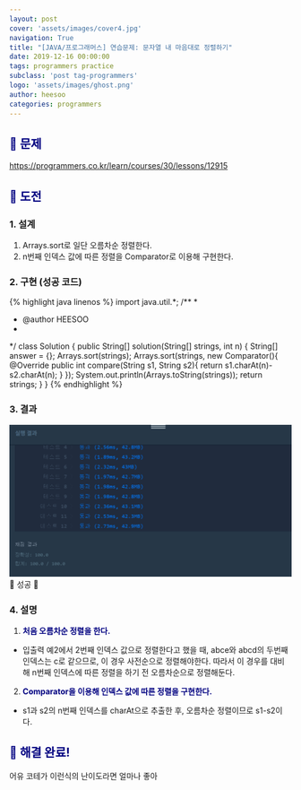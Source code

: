 ```yaml
---
layout: post
cover: 'assets/images/cover4.jpg'
navigation: True
title: "[JAVA/프로그래머스] 연습문제: 문자열 내 마음대로 정렬하기"
date: 2019-12-16 00:00:00
tags: programmers practice
subclass: 'post tag-programmers'
logo: 'assets/images/ghost.png'
author: heesoo
categories: programmers
---
```

## <span style="color:navy">👀 문제</span>
<https://programmers.co.kr/learn/courses/30/lessons/12915>

## <span style="color:navy">👊 도전</span>

### 1. 설계
1. Arrays.sort로 일단 오름차순 정렬한다.
2. n번째 인덱스 값에 따른 정렬을 Comparator로 이용해 구현한다.

### 2. 구현 (성공 코드)
{% highlight java linenos %}
import java.util.*;
/**
 *
 * @author HEESOO
 *
 */
class Solution {
  public String[] solution(String[] strings, int n) {
      String[] answer = {};
      Arrays.sort(strings);
      Arrays.sort(strings, new Comparator<String>(){
          @Override
          public int compare(String s1, String s2){
              return s1.charAt(n)-s2.charAt(n);
          }
      });
      System.out.println(Arrays.toString(strings));
      return strings;
  }
}
 {% endhighlight %}

### 3. 결과
![실행결과](./assets/images/191216_7.PNG)
🤟 성공 🤟

### 4. 설명
1. **<span style="color:navy">처음 오름차순 정렬을 한다.</span>**
- 입출력 예2에서 2번째 인덱스 값으로 정렬한다고 했을 때, abce와 abcd의 두번째 인덱스는 c로 같으므로, 이 경우 사전순으로 정렬해야한다. 따라서 이 경우를 대비해 n번째 인덱스에 따른 정렬을 하기 전 오름차순으로 정렬해둔다.
2. **<span style="color:navy">Comparator을 이용해 인덱스 값에 따른 정렬을 구현한다.</span>**
- s1과 s2의 n번째 인덱스를 charAt으로 추출한 후, 오름차순 정렬이므로 s1-s2이다.

## <span style="color:navy">👏 해결 완료!</span>
어유 코테가 이런식의 난이도라면 얼마나 좋아
